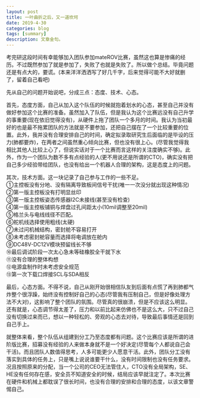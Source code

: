 ```yaml
---
layout: post
title: 一叶曲折之后，又一道坎坷
date: 2019-4-30
categories: blog
tags: [summary]
description: 文章金句。
---
```


考完研这段时间有幸能够加入团队参加mateROV比赛，虽然这也算是惨痛的经历。不过既然参加了就是参加了，失败了也就是失败了。所以做个总结。毕竟问题还是有点大的，要谎。(本来洋洋洒洒写了好几千字，后来觉得可能不大好就删了，留着自己看吧)

先从自己的问题开始说吧，分成三点：态度、技术、心态。

首先，态度方面，自己从加入这个队伍的时候就抱着划水的心态，甚至自己并没有做好参加这个比赛的准备。虽然加入了队伍，但是我认为这个比赛远没有自己升学的事重要(现在依旧觉得没有)，从硬件上拖了团队一个多月的时间。我认为当初最好的也是最不拖累团队的方法就是不要参加，还把自己摆在了一个比较重要的位置。此外，我并没有合理安排自己的时间，确定拟录取研究生后面临的是毕设的压力(肺都要炸)，在两者之间虽然重心倾向比赛，但也没有很上心。(尽管我觉得我相比其他人比较上心了，但说实话对于一个比赛而言这样的关注度确实不够)。此外，作为一个团队为数不多有点经验的人(更不用说还是所谓的CTO)，确实没有把自己多少经验带给团队，也没有给出一个机器人合理的架构，这是态度上的问题。

其次，技术方面。这一块记录了自己参与工作的一些不足。  
①主控板没有分地、没有隔离导致板间信号干扰(唯一一次没分就出现这种情况)  
②第一版主控板没有打明显丝印  
③第一版主控板姿态传感器I2C未接线(甚至没有检查)  
④第一版主控板铺铜与焊盘过孔间距太小(10mil调整至20mil)  
⑤格兰头与电线线径不匹配。  
⑥舵机线选择使用粗线(太硬)  
⑦未过问机械结构，密封舱不容易打开  
⑧未考虑密封舱容量而选择将电调放在舱内  
⑨DC48V-DC12V模块预留线长不够  
⑩最后调试阶段一次太心急未等硅橡胶全干就下水  
⑪没有合理的整体构想  
⑫电源盒制作时未考虑安全规范  
⑬第一次下载口焊接SCL与SDA相反  

最后，心态方面。不得不说，自己从刚开始很相信队友到后面有点慌了再到肺都气炸整个很浮躁，始终没有控制好自己的心态(尽管我有压制自己，但是好像处理方法不大对)，这影响了整个团队的氛围。尽管真的很崩溃，但是不应该这么明显。还有就是，心态调节得太差了，压力和以前比起来仿佛也不是这么大，只不过自己没有切换过来而已，想以一种轻松的、旁观的心态去对待，导致最后事情还是回到自己手上。

就整体来看，整个队伍从组建到分工乃至态度都有问题。这个比赛应该是所谓的进阶版比赛，招募没有经验的人来做本身就不是一个好决定(尽管每个人都说自己会干活)。而且团队人数值得思考，人多可能更少人愿意干活。此外，团队分工没有落实到具体的任务上，只是嘴上说说谁要干什么，没有时间限制也没有任务要求。况且按照原来的分配，当一个公司的CEO无法管住人，CTO没有全局架构，SE、HE没有任何存在感，安全员不知道安全的时候，结局应该早就注定了。本次比赛在硬件和机械上都耽误了很长时间，也没有合理的安排和合理的态度，以该文章警惕自己。
